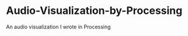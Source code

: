 Audio-Visualization-by-Processing
=================================

An audio visualization I wrote in Processing
